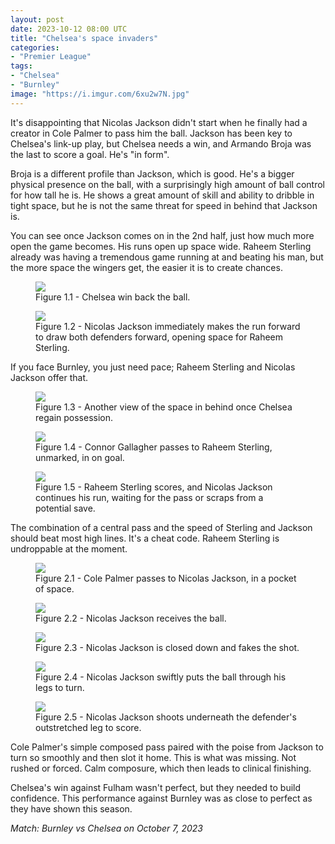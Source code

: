 ```yaml
---
layout: post
date: 2023-10-12 08:00 UTC
title: "Chelsea's space invaders"
categories:
- "Premier League"
tags:
- "Chelsea"
- "Burnley"
image: "https://i.imgur.com/6xu2w7N.jpg"
---
```


It's disappointing that Nicolas Jackson didn't start when he finally had a creator in Cole Palmer to pass him the ball. Jackson has been key to Chelsea's link-up play, but Chelsea needs a win, and Armando Broja was the last to score a goal. He's "in form". 

<!---more--->

Broja is a different profile than Jackson, which is good. He's a bigger physical presence on the ball, with a surprisingly high amount of ball control for how tall he is. He shows a great amount of skill and ability to dribble in tight space, but he is not the same threat for speed in behind that Jackson is. 

You can see once Jackson comes on in the 2nd half, just how much more open the game becomes. His runs open up space wide. Raheem Sterling already was having a tremendous game running at and beating his man, but the more space the wingers get, the easier it is to create chances. 

<figure>
    <img src="https://i.imgur.com/ZNnjjcB.jpg">
    <figcaption>Figure 1.1 - Chelsea win back the ball.</figcaption>
</figure> 

<figure>
    <img src="https://i.imgur.com/PQLIjkf.jpg">
    <figcaption>Figure 1.2 - Nicolas Jackson immediately makes the run forward to draw both defenders forward, opening space for Raheem Sterling.</figcaption>
</figure> 

If you face Burnley, you just need pace; Raheem Sterling and Nicolas Jackson offer that. 

<figure>
    <img src="https://i.imgur.com/6xu2w7N.jpg">
    <figcaption>Figure 1.3 - Another view of the space in behind once Chelsea regain possession.</figcaption>
</figure> 

<figure>
    <img src="https://i.imgur.com/yBhT8kS.jpg">
    <figcaption>Figure 1.4 - Connor Gallagher passes to Raheem Sterling, unmarked, in on goal.</figcaption>
</figure> 

<figure>
    <img src="https://i.imgur.com/PUXAkJk.jpg">
    <figcaption>Figure 1.5 - Raheem Sterling scores, and Nicolas Jackson continues his run, waiting for the pass or scraps from a potential save.</figcaption>
</figure> 

The combination of a central pass and the speed of Sterling and Jackson should beat most high lines. It's a cheat code. Raheem Sterling is undroppable at the moment. 

<figure>
    <img src="https://i.imgur.com/6hmY9M6.jpg">
    <figcaption>Figure 2.1 - Cole Palmer passes to Nicolas Jackson, in a pocket of space.</figcaption>
</figure> 

<figure>
    <img src="https://i.imgur.com/0kJO4YI.jpg">
    <figcaption>Figure 2.2 - Nicolas Jackson receives the ball.</figcaption>
</figure> 

<figure>
    <img src="https://i.imgur.com/i0emg2I.jpg">
    <figcaption>Figure 2.3 - Nicolas Jackson is closed down and fakes the shot.</figcaption>
</figure> 

<figure>
    <img src="https://i.imgur.com/Uj5z2Zq.jpg">
    <figcaption>Figure 2.4 - Nicolas Jackson swiftly puts the ball through his legs to turn.</figcaption>
</figure> 

<figure>
    <img src="https://i.imgur.com/rBG4fO6.jpg">
    <figcaption>Figure 2.5 - Nicolas Jackson shoots underneath the defender's outstretched leg to score.</figcaption>
</figure> 

Cole Palmer's simple composed pass paired with the poise from Jackson to turn so smoothly and then slot it home. This is what was missing. Not rushed or forced. Calm composure, which then leads to clinical finishing. 

Chelsea's win against Fulham wasn't perfect, but they needed to build confidence. This performance against Burnley was as close to perfect as they have shown this season. 

*Match: Burnley vs Chelsea on October 7, 2023*